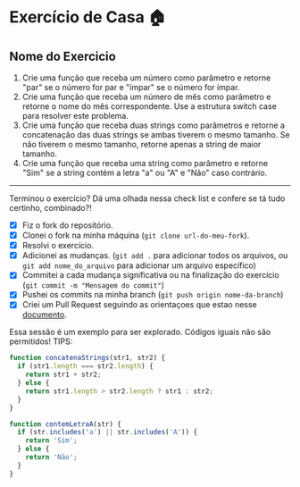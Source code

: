 # Exercício de Casa 🏠 

## Nome do Exercicio

1. Crie uma função que receba um número como parâmetro e retorne "par" se o número for par e "ímpar" se o número for ímpar.
2. Crie uma função que receba um número de mês como parâmetro e retorne o nome do mês correspondente. Use a estrutura switch case para resolver este problema.
3. Crie uma função que receba duas strings como parâmetros e retorne a concatenação das duas strings se ambas tiverem o mesmo tamanho. Se não tiverem o mesmo tamanho, retorne apenas a string de maior tamanho.
4. Crie uma função que receba uma string como parâmetro e retorne "Sim" se a string contém a letra "a" ou "A" e "Não" caso contrário.
---

Terminou o exercício? Dá uma olhada nessa check list e confere se tá tudo certinho, combinado?!

- [x] Fiz o fork do repositório.
- [x] Clonei o fork na minha máquina (`git clone url-do-meu-fork`).
- [x] Resolvi o exercício.
- [x] Adicionei as mudanças. (`git add .` para adicionar todos os arquivos, ou `git add nome_do_arquivo` para adicionar um arquivo específico)
- [x] Commitei a cada mudança significativa ou na finalização do exercício (`git commit -m "Mensagem do commit"`)
- [x] Pushei os commits na minha branch (`git push origin nome-da-branch`)
- [x] Criei um Pull Request seguindo as orientaçoes que estao nesse [documento](https://github.com/mflilian/repo-example/blob/main/exercicios/para-casa/instrucoes-pull-request.md).

Essa sessão é um exemplo para ser explorado. Códigos iguais não são permitidos! 
TIPS:
```Javascript
function concatenaStrings(str1, str2) {
  if (str1.length === str2.length) {
    return str1 + str2;
  } else {
    return str1.length > str2.length ? str1 : str2;
  }
}
```

```Javascript
function contemLetraA(str) {
  if (str.includes('a') || str.includes('A')) {
    return 'Sim';
  } else {
    return 'Não';
  }
}
```
